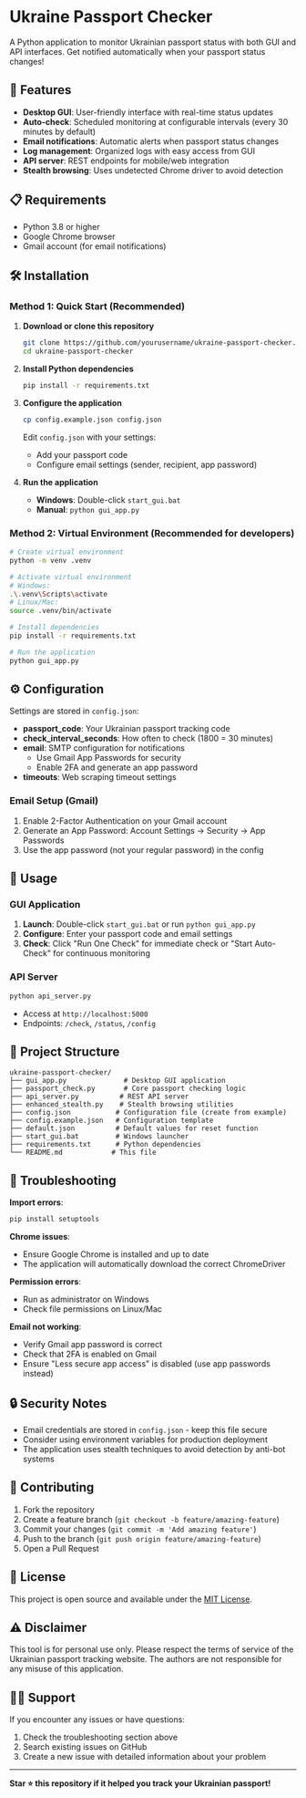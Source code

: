 # Ukraine Passport Checker

A Python application to monitor Ukrainian passport status with both GUI and API interfaces. Get notified automatically when your passport status changes!

## 🚀 Features

- **Desktop GUI**: User-friendly interface with real-time status updates
- **Auto-check**: Scheduled monitoring at configurable intervals (every 30 minutes by default)
- **Email notifications**: Automatic alerts when passport status changes
- **Log management**: Organized logs with easy access from GUI
- **API server**: REST endpoints for mobile/web integration
- **Stealth browsing**: Uses undetected Chrome driver to avoid detection

## 📋 Requirements

- Python 3.8 or higher
- Google Chrome browser
- Gmail account (for email notifications)

## 🛠️ Installation

### Method 1: Quick Start (Recommended)

1. **Download or clone this repository**
   ```bash
   git clone https://github.com/yourusername/ukraine-passport-checker.git
   cd ukraine-passport-checker
   ```

2. **Install Python dependencies**
   ```bash
   pip install -r requirements.txt
   ```

3. **Configure the application**
   ```bash
   cp config.example.json config.json
   ```
   Edit `config.json` with your settings:
   - Add your passport code
   - Configure email settings (sender, recipient, app password)

4. **Run the application**
   - **Windows**: Double-click `start_gui.bat`
   - **Manual**: `python gui_app.py`

### Method 2: Virtual Environment (Recommended for developers)

```bash
# Create virtual environment
python -m venv .venv

# Activate virtual environment
# Windows:
.\.venv\Scripts\activate
# Linux/Mac:
source .venv/bin/activate

# Install dependencies
pip install -r requirements.txt

# Run the application
python gui_app.py
```

## ⚙️ Configuration

Settings are stored in `config.json`:

- **passport_code**: Your Ukrainian passport tracking code
- **check_interval_seconds**: How often to check (1800 = 30 minutes)
- **email**: SMTP configuration for notifications
  - Use Gmail App Passwords for security
  - Enable 2FA and generate an app password
- **timeouts**: Web scraping timeout settings

### Email Setup (Gmail)

1. Enable 2-Factor Authentication on your Gmail account
2. Generate an App Password: Account Settings → Security → App Passwords
3. Use the app password (not your regular password) in the config

## 🎯 Usage

### GUI Application
1. **Launch**: Double-click `start_gui.bat` or run `python gui_app.py`
2. **Configure**: Enter your passport code and email settings
3. **Check**: Click "Run One Check" for immediate check or "Start Auto-Check" for continuous monitoring

### API Server
```bash
python api_server.py
```
- Access at `http://localhost:5000`
- Endpoints: `/check`, `/status`, `/config`

## 📁 Project Structure

```
ukraine-passport-checker/
├── gui_app.py              # Desktop GUI application
├── passport_check.py       # Core passport checking logic
├── api_server.py          # REST API server
├── enhanced_stealth.py    # Stealth browsing utilities
├── config.json           # Configuration file (create from example)
├── config.example.json   # Configuration template
├── default.json          # Default values for reset function
├── start_gui.bat         # Windows launcher
├── requirements.txt      # Python dependencies
└── README.md            # This file
```

## 🐛 Troubleshooting

**Import errors**: 
```bash
pip install setuptools
```

**Chrome issues**: 
- Ensure Google Chrome is installed and up to date
- The application will automatically download the correct ChromeDriver

**Permission errors**: 
- Run as administrator on Windows
- Check file permissions on Linux/Mac

**Email not working**:
- Verify Gmail app password is correct
- Check that 2FA is enabled on Gmail
- Ensure "Less secure app access" is disabled (use app passwords instead)

## 🔒 Security Notes

- Email credentials are stored in `config.json` - keep this file secure
- Consider using environment variables for production deployment
- The application uses stealth techniques to avoid detection by anti-bot systems

## 🤝 Contributing

1. Fork the repository
2. Create a feature branch (`git checkout -b feature/amazing-feature`)
3. Commit your changes (`git commit -m 'Add amazing feature'`)
4. Push to the branch (`git push origin feature/amazing-feature`)
5. Open a Pull Request

## 📄 License

This project is open source and available under the [MIT License](LICENSE).

## ⚠️ Disclaimer

This tool is for personal use only. Please respect the terms of service of the Ukrainian passport tracking website. The authors are not responsible for any misuse of this application.

## 🙋‍♂️ Support

If you encounter any issues or have questions:
1. Check the troubleshooting section above
2. Search existing issues on GitHub
3. Create a new issue with detailed information about your problem

---

**Star ⭐ this repository if it helped you track your Ukrainian passport!**
